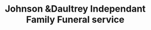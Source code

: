 ---
title: "Johnson &Daultrey Independant Family Funeral service"
url: /calne/johnson-unddaultrey-independant-family-funeral-service/
shop: Bestattungen
---